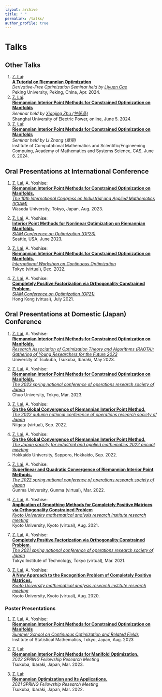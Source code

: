 ```yaml
---
layout: archive
title: " "
permalink: /talks/
author_profile: true
---
```


# Talks


Other Talks
------

1. <ins>Z. Lai</ins>:\
    **[A Tutorial on Riemannian Optimization](https://galvinlai.github.io/files/slides/2024_04_29_DFO_seminar_intro_RO.pdf)**\
    *Derivative-Free Optimization Seminar held by [Liyuan Cao](https://liyuancao.github.io/)*\
    Peking University, Peking, China, Apr. 2024.
2. <ins>Z. Lai</ins>:\
    **[Riemannian Interior Point Methods for Constrained Optimization on Manifolds](https://galvinlai.github.io/files/slides/2024_06_06_SUEP_CAS.pdf)**\
    *Seminar held by [Xiaojing Zhu (竺筱晶)](https://slxy.shiep.edu.cn/8d/b6/c3280a232886/page.htm)*\
    Shanghai University of Electric Power, online, June 5. 2024.
3. <ins>Z. Lai</ins>:\
    **[Riemannian Interior Point Methods for Constrained Optimization on Manifolds](https://galvinlai.github.io/files/slides/2024_06_06_SUEP_CAS.pdf)**\
    *Seminar held by Li Zhang (章丽)*\
    Institute of Computational Mathematics and Sclentific/Engineening Compuing, Academy of Mathematics and Systems Science, CAS, June 6. 2024.



Oral Presentations at International Conference
------

1. <ins>Z. Lai</ins>, A. Yoshise:\
    **[Riemannian Interior Point Methods for Constrained Optimization on Manifolds.](https://galvinlai.github.io/files/slides/2023_08_24_ICIAM2023.pdf)**\
    *[The 10th International Congress on Industrial and Applied Mathematics (ICIAM)](https://iciam2023.org/registered_data?id=01064)*\
    Waseda University, Tokyo, Japan, Aug. 2023.

2. <ins>Z. Lai</ins>, A. Yoshise:\
    **[Interior Point Methods for Nonlinear Optimization on Riemannian Manifolds.](https://galvinlai.github.io/files/slides/SeattleSIAMOP.pdf)**\
    *[SIAM Conference on Optimization (OP23)](https://meetings.siam.org/sess/dsp_programsess.cfm?SESSIONCODE=75974)*\
    Seattle, USA, June 2023.

3. <ins>Z. Lai</ins>, A. Yoshise:\
    **[Riemannian Interior Point Methods for Constrained Optimization on Manifolds.](https://galvinlai.github.io/files/slides/2022_12_4_IWCO.pdf)**\
    *[International Workshop on Continuous Optimization](http://www.opt.c.titech.ac.jp/DecemberWorkshop/schedule.html)*\
    Tokyo (virtual), Dec. 2022. 

4. <ins>Z. Lai</ins>, A. Yoshise:\
    **[Completely Positive Factorization via Orthogonality Constrained Problem.](https://galvinlai.github.io/files/slides/2021_07_22_SIAM_OP21.pdf)**\
    *[SIAM Conference on Optimization (OP21)](https://meetings.siam.org/sess/dsp_programsess.cfm?SESSIONCODE=71097)*\
    Hong Kong (virtual), July 2021.

Oral Presentations at Domestic (Japan) Conference
------

1. <ins>Z. Lai</ins>, A. Yoshise:\
    **[Riemannian Interior Point Methods for Constrained Optimization on Manifolds.](https://galvinlai.github.io/files/slides/2023_05_20_RAOTA.pdf)**\
    *[Research Association of Optimization Theory and Algorithms (RAOTA): Gathering of Young Researchers for the Future 2023](https://orsj.org/raota/wp-content/uploads/sites/16/2023/05/tsukuba23program.pdf)*\
    University of Tsukuba, Tsukuba, Ibaraki, May 2023.

2. <ins>Z. Lai</ins>, A. Yoshise:\
    **[Riemannian Interior Point Methods for Constrained Optimization on Manifolds.](https://galvinlai.github.io/files/slides/2023_03_07_OR.pdf)**\
    *[The 2023 spring national conference of operations research society of Japan](https://orsj.org/nc2023s/wp-content/uploads/sites/14/2023/01/detail.pdf)*\
    Chuo University, Tokyo, Mar. 2023.

4. <ins>Z. Lai</ins>, A. Yoshise:\
    **[On the Global Convergence of Riemannian Interior Point Method.](https://galvinlai.github.io/files/slides/2022_09_08_JSIAM2022.pdf)**\
    *[The 2022 autumn national conference of operations research society of Japan](https://orsj.org/nc2022f/wp-content/uploads/sites/13/2022/09/program2022f.pdf)*\
    Niigata (virtual), Sep. 2022.

5. <ins>Z. Lai</ins>, A. Yoshise:\
    **[On the Global Convergence of Riemannian Interior Point Method.](https://galvinlai.github.io/files/slides/2022_09_08_JSIAM2022.pdf)**\
    *[The Japan society for industrial and applied mathematics 2022 annual meeting](https://conference.wdc-jp.com/jsiam/2022/program/program_flash.html)*\
    Hokkaido University, Sapporo, Hokkaido, Sep. 2022.

6. <ins>Z. Lai</ins>, A. Yoshise:\
    **[Superlinear and Quadratic Convergence of Riemannian Interior Point Methods.](https://galvinlai.github.io/files/slides/2022_03_17_OR.pdf)**\
    *[The 2022 spring national conference of operations research society of Japan](https://orsj.org/nc2022s/wp-content/uploads/sites/12/2022/02/2022s-program_all.pdf)*\
    Gunma University, Gunma (virtual), Mar. 2022.  

7. <ins>Z. Lai</ins>, A. Yoshise:\
    **[Application of Smoothing Methods for Completely Positive Matrices via Orthogonality Constrained Problem](https://galvinlai.github.io/files/slides/2021_08_19_RIMS.pdf)**\
    *[Kyoto University mathematical analysis research institute research meeting](https://sites.google.com/view/rimsoptimization2021/%E3%83%9B%E3%83%BC%E3%83%A0)*\
    Kyoto University, Kyoto (virtual), Aug. 2021.  

8. <ins>Z. Lai</ins>, A. Yoshise:\
    **[Completely Positive Factorization via Orthogonality Constrained Problem.](https://galvinlai.github.io/files/slides/20210302_OR21_spring.pdf)**\
    *[The 2021 spring national conference of operations research society of Japan](https://www.orsj.or.jp/nc/2021s/?page_id=20)*\
    Tokyo Institute of Technology, Tokyo (virtual), Mar. 2021.  

9. <ins>Z. Lai</ins>, A. Yoshise:\
    **[A New Approach to the Recognition Problem of Completely Positive Matrices.](https://galvinlai.github.io/files/slides/RIMSmeeting20200824.pdf)**\
    *[Kyoto University mathematical analysis research institute research meeting](https://sites.google.com/view/akiyoshishioura/rimsmeeting2020)*\
    Kyoto University, Kyoto (virtual), Aug. 2020.  

### Poster Presentations
1. <ins>Z. Lai</ins>, A. Yoshise:\
    **[Riemannian Interior Point Methods for Constrained Optimization on Manifolds](https://galvinlai.github.io/files/posters/2023_08_09_summer_scholl_poster.pdf)**\
    *[Summer School on Continuous Optimization and Related Fields](https://www.ism.ac.jp/~mirai/sscoke/2023/)*\
    Institute of Statistical Mathematics, Tokyo, Japan, Aug. 2023

2. <ins>Z. Lai</ins>:\
    **[Riemannian Interior Point Methods for Manifold Optimization.](https://galvinlai.github.io/files/posters/2023_03_22_jst_poster.pdf)**\
    *2022 SPRING Fellowship Research Meeting*\
    Tsukuba, Ibaraki, Japan, Mar. 2023.

3. <ins>Z. Lai</ins>:\
    **[Riemannian Optimization and Its Applications.](https://galvinlai.github.io/files/posters/2022_03_22_jst_poster.pdf)**\
    *2021 SPRING Fellowship Research Meeting*\
    Tsukuba, Ibaraki, Japan, Mar. 2022. 

